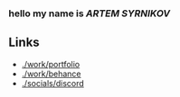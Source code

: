 <h3>hello my name is <em> ARTEM SYRNIKOV</em></h3>
<h2>Links</h2>
<ul>
  <li><a href="">./work/portfolio</a></li>
  <li><a href="">./work/behance</a></li>
  <li><a href="">./socials/discord</a></li>
</ul>
